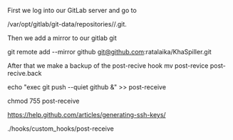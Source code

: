 First we log into our GitLab server and go to

/var/opt/gitlab/git-data/repositories/<group>/<project>.git.

Then we add a mirror to our gitlab git

git remote add --mirror github git@github.com:ratalaika/KhaSpiller.git

After that we make a backup of the post-recive hook
mv post-revice post-recive.back

echo "exec git push --quiet github &" >> post-receive

chmod 755 post-receive

https://help.github.com/articles/generating-ssh-keys/

./hooks/custom_hooks/post-receive
